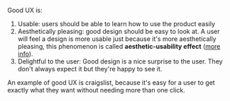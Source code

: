 Good UX is:

1. Usable: users should be able to learn how to use the product easily
2. Aesthetically pleasing: good design should be easy to look at. A user will feel a design is more usable just because it's more aesthetically pleasing, this phenomenon is called **aesthetic-usability effect** ([more info](https://www.nngroup.com/articles/aesthetic-usability-effect/)).
3. Delightful to the user: Good design is a nice surprise to the user. They don't always expect it but they're happy to see it.

An example of good UX is craigslist, because it's easy for a user to get exactly what they want without needing more than one click.